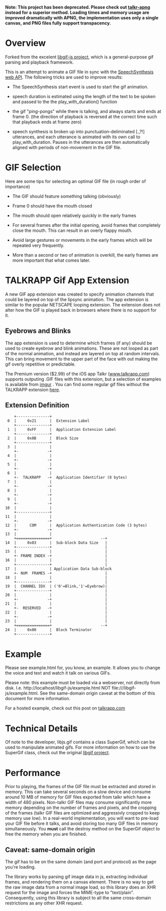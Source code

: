
**Note: This project has been deprecated.  Please check out [talkr-apng](https://github.com/talkr-app/talkr-apng) instead for a superior method. Loading times and memory usage are improved dramatically with APNG, the implementation uses only a single canvas, and PNG files fully support transpacency.**

# Overview

Forked from the excelent [libgif-js project](https://github.com/buzzfeed/libgif-js), which is a general-purpose gif parsing and playback framework. 

This is an attempt to animate a GIF file in sync with the [SpeechSynthesis web API](https://developer.mozilla.org/en-US/docs/Web/API/SpeechSynthesis).  The following tricks are used to improve results:

* The SpeechSynthesis start event is used to start the gif animation.

* speech duration is estimated using the length of the text to be spoken and passed to the the play_with_duration() function

* the gif "ping-pongs" while there is talking, and always starts and ends at frame 0.  (the direction of playback is reversed at the correct time such that playback ends at frame zero)  

* speech synthesis is broken up into punctuation-deliminated [.,?!] utterances, and each utterance is animated with its own call to play_with_duration.  Pauses in the utterances are then automatically aligned with periods of non-movement in the GIF file.

# GIF Selection

Here are some tips for selecting an optimal GIF file (in rough order of importance)

* The GIF should feature something talking (obviously)

* Frame 0 should have the mouth closed

* The mouth should open relatively quickly in the early frames

* For several frames after the initial opening, avoid frames that completely close the mouth.  This can result in an overly flappy mouth.

* Avoid large gestures or movements in the early frames which will be repeated very frequently.

* More than a second or two of animation is overkill, the early frames are more important that what comes later.


# TALKRAPP Gif App Extension

A new GIF app extension was created to specify animation channels that could be layered on top of the lipsync animation. The app extension is similar to the popular NETSCAPE looping extension.  The extension does not alter how the GIF is played back in browsers where there is no support for it.

## Eyebrows and Blinks
The app extension is used to determine which frames (if any) should be used to create eyebrow and blink animations.  These are not looped as part of the normal animation, and instead are layered on top at random intervals.  This can bring movement to the upper part of the face with out making the gif overly repetitive or predictable.

The Premium version ($2.99) of the iOS app Talkr (www.talkrapp.com) supports outputing .GIF files with this extension, but a selection of examples is available from [imgur](http://imgur.com/a/NRZVQ) .  You can find some regular gif files without the TALKRAPP extension [here](http://imgur.com/a/qgptp).

## Extension Definition
```
    +---------------+
 0  |     0x21      |  Extension Label
    +---------------+
 1  |     0xFF      |  Application Extension Label
    +---------------+
 2  |     0x0B      |  Block Size
    +---------------+
 3  |               | 
    +-             -+
 4  |               | 
    +-             -+
 5  |               | 
    +-             -+
 6  |               | 
    +-  TALKRAPP   -+  Application Identifier (8 bytes)
 7  |               | 
    +-             -+
 8  |               | 
    +-             -+
 9  |               | 
    +-             -+
10  |               | 
    +---------------+
11  |               | 
    +-             -+
12  |      COM      |  Application Authentication Code (3 bytes)
    +-             -+
13  |               | 
    +===============+                      --+
14  |     0x03      |  Sub-block Data Size   |
    +---------------+                        |
15  |               |                        |
    +- FRAME INDEX -+                        | 
16  |               |                        |
    +---------------+                        |
17  |               | Application Data Sub-block
    +- NUM  FRAMES -+                        |
18  |               |                        |  
    +---------------+                        |							
19  |  CHANNEL IDX  | ('0'=Blink,'1'=Eyebrow)|
    +---------------+                        | 
20  |               |                        | 
    +-             -+                        |
21  |               |                        | 
    +-  RESERVED   -+                        |
22  |               |                        | 
    +-             -+                        |
23  |               |                        | 
    +===============+                      --+
24  |     0x00      |  Block Terminator
    +---------------+
```

# Example

Please see example.html for, you know, an example. It allows you to change the voice and text and watch it talk on various GIFs.

Please note: this example must be loaded via a webserver, not directly from disk. I.e. http://localhost/libgif-js/example.html NOT file:///libgif-js/example.html. See the same-domain origin caveat at the bottom of this document for more information.

For a hosted example, check out this post on [talkrapp.com](http://www.talkrapp.com/gifdemo/example.html)


# Technical Details

Of note to the developer, libjs.gif contains a class SuperGif, which can be used to manipulate animated gifs. For more information on how to use the SuperGif class, check out the original [libgif project](https://github.com/buzzfeed/libgif-js).

# Performance

Prior to playing, the frames of the GIF file must be extracted and stored in memory.  This can take several seconds on a slow device and consume around 10 MB of memory for GIF files exported from talkr which have a width of 480 pixels.  Non-talkr GIF files may consume significantly more memory depending on the number of frames and pixels, and the cropping of the frames (talkr GIF files are optimized and aggressivly cropped to keep memory use low).  In a real-world implementation, you will want to pre-load your GIF file before it talks, and avoid storing too many GIF files in memory simultaneously.  You **must** call the destroy method on the SuperGif object to free the memory when you are finished.

## Caveat: same-domain origin

The gif has to be on the same domain (and port and protocol) as the page you're loading.

The library works by parsing gif image data in js, extracting individual frames, and rendering them on a canvas element. There is no way to get the raw image data from a normal image load, so this library does an XHR request for the image and forces the MIME-type to "text/plain". Consequently, using this library is subject to all the same cross-domain restrictions as any other XHR request.
